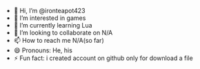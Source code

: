 - 👋 Hi, I’m @ironteapot423
- 👀 I’m interested in games
- 🌱 I’m currently learning Lua
- 💞️ I’m looking to collaborate on N/A
- 📫 How to reach me N/A(so far)
- 😄 Pronouns: He, his
- ⚡ Fun fact: i created account on github only for download a file

<!---
ironteapot423/ironteapot423 is a ✨ special ✨ repository because its `ABOUTME.md` (this file) appears on your GitHub profile.
You can click the Preview link to take a look at your changes.
--->
